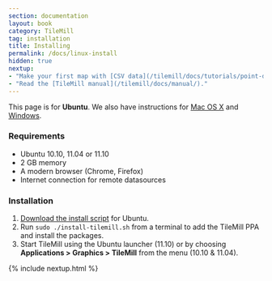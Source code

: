 ```yaml
---
section: documentation
layout: book
category: TileMill
tag: installation
title: Installing
permalink: /docs/linux-install
hidden: true
nextup:
- "Make your first map with [CSV data](/tilemill/docs/tutorials/point-data/)."
- "Read the [TileMill manual](/tilemill/docs/manual/)."
---
```

This page is for **Ubuntu**. We also have instructions for [Mac OS X](/tilemill/docs/mac-install) and [Windows](/tilemill/docs/win-install).

### Requirements
<ul class='checklist'>
  <li class='check'>Ubuntu 10.10, 11.04 or 11.10</li>
  <li class='check'>2 GB memory</li>
  <li class='check'>A modern browser (Chrome, Firefox)</li>
  <li class='check'>Internet connection for remote datasources</li>
</ul>

### Installation
1. [Download the install script]({{site.categories.homepage[0].platforms[1].url}}) for Ubuntu.
2. Run `sudo ./install-tilemill.sh` from a terminal to add the TileMill PPA and install the packages.
3. Start TileMill using the Ubuntu launcher (11.10) or by choosing **Applications > Graphics > TileMill** from the menu (10.10 & 11.04).

{% include nextup.html %}
